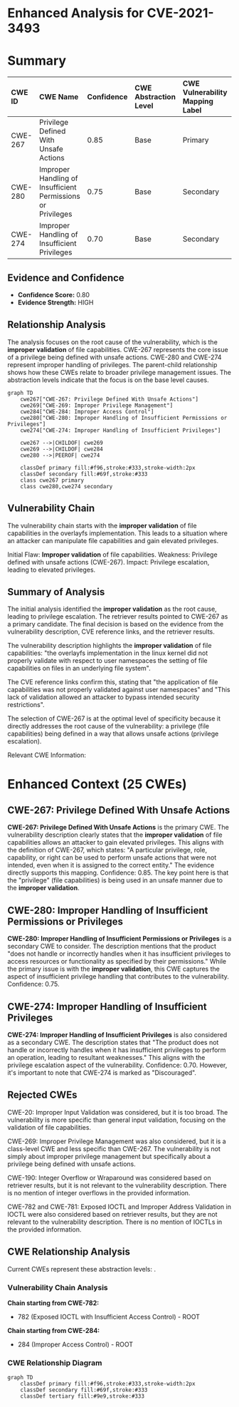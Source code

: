 # Enhanced Analysis for CVE-2021-3493

# Summary
| CWE ID  | CWE Name                                                                | Confidence | CWE Abstraction Level | CWE Vulnerability Mapping Label | CWE-Vulnerability Mapping Notes |
| :------- | :---------------------------------------------------------------------- | :--------- | :---------------------- | :------------------------------ | :------------------------------ |
| CWE-267 | Privilege Defined With Unsafe Actions                                 | 0.85       | Base                    | Primary                           | Allowed                       |
| CWE-280 | Improper Handling of Insufficient Permissions or Privileges           | 0.75       | Base                    | Secondary                         | Allowed                       |
| CWE-274 | Improper Handling of Insufficient Privileges                          | 0.70       | Base                    | Secondary                         | Discouraged                   |

## Evidence and Confidence

*   **Confidence Score:** 0.80
*   **Evidence Strength:** HIGH

## Relationship Analysis

The analysis focuses on the root cause of the vulnerability, which is the **improper validation** of file capabilities. CWE-267 represents the core issue of a privilege being defined with unsafe actions. CWE-280 and CWE-274 represent improper handling of privileges. The parent-child relationship shows how these CWEs relate to broader privilege management issues. The abstraction levels indicate that the focus is on the base level causes.

```mermaid
graph TD
    cwe267["CWE-267: Privilege Defined With Unsafe Actions"]
    cwe269["CWE-269: Improper Privilege Management"]
    cwe284["CWE-284: Improper Access Control"]
    cwe280["CWE-280: Improper Handling of Insufficient Permissions or Privileges"]
    cwe274["CWE-274: Improper Handling of Insufficient Privileges"]

    cwe267 -->|CHILDOF| cwe269
    cwe269 -->|CHILDOF| cwe284
    cwe280 -->|PEEROF| cwe274

    classDef primary fill:#f96,stroke:#333,stroke-width:2px
    classDef secondary fill:#69f,stroke:#333
    class cwe267 primary
    class cwe280,cwe274 secondary
```

## Vulnerability Chain

The vulnerability chain starts with the **improper validation** of file capabilities in the overlayfs implementation. This leads to a situation where an attacker can manipulate file capabilities and gain elevated privileges.

Initial Flaw: **Improper validation** of file capabilities.
Weakness: Privilege defined with unsafe actions (CWE-267).
Impact: Privilege escalation, leading to elevated privileges.

## Summary of Analysis

The initial analysis identified the **improper validation** as the root cause, leading to privilege escalation. The retriever results pointed to CWE-267 as a primary candidate. The final decision is based on the evidence from the vulnerability description, CVE reference links, and the retriever results.

The vulnerability description highlights the **improper validation** of file capabilities: "the overlayfs implementation in the linux kernel did not properly validate with respect to user namespaces the setting of file capabilities on files in an underlying file system".

The CVE reference links confirm this, stating that "the application of file capabilities was not properly validated against user namespaces" and "This lack of validation allowed an attacker to bypass intended security restrictions".

The selection of CWE-267 is at the optimal level of specificity because it directly addresses the root cause of the vulnerability: a privilege (file capabilities) being defined in a way that allows unsafe actions (privilege escalation).

Relevant CWE Information:

# Enhanced Context (25 CWEs)

## CWE-267: Privilege Defined With Unsafe Actions

**CWE-267: Privilege Defined With Unsafe Actions** is the primary CWE. The vulnerability description clearly states that the **improper validation** of file capabilities allows an attacker to gain elevated privileges. This aligns with the definition of CWE-267, which states: "A particular privilege, role, capability, or right can be used to perform unsafe actions that were not intended, even when it is assigned to the correct entity." The evidence directly supports this mapping. Confidence: 0.85. The key point here is that the "privilege" (file capabilities) is being used in an unsafe manner due to the **improper validation**.

## CWE-280: Improper Handling of Insufficient Permissions or Privileges

**CWE-280: Improper Handling of Insufficient Permissions or Privileges** is a secondary CWE to consider. The description mentions that the product "does not handle or incorrectly handles when it has insufficient privileges to access resources or functionality as specified by their permissions." While the primary issue is with the **improper validation**, this CWE captures the aspect of insufficient privilege handling that contributes to the vulnerability. Confidence: 0.75.

## CWE-274: Improper Handling of Insufficient Privileges

**CWE-274: Improper Handling of Insufficient Privileges** is also considered as a secondary CWE. The description states that "The product does not handle or incorrectly handles when it has insufficient privileges to perform an operation, leading to resultant weaknesses." This aligns with the privilege escalation aspect of the vulnerability. Confidence: 0.70. However, it's important to note that CWE-274 is marked as "Discouraged".

## Rejected CWEs

CWE-20: Improper Input Validation was considered, but it is too broad. The vulnerability is more specific than general input validation, focusing on the validation of file capabilities.

CWE-269: Improper Privilege Management was also considered, but it is a class-level CWE and less specific than CWE-267. The vulnerability is not simply about improper privilege management but specifically about a privilege being defined with unsafe actions.

CWE-190: Integer Overflow or Wraparound was considered based on retriever results, but it is not relevant to the vulnerability description. There is no mention of integer overflows in the provided information.

CWE-782 and CWE-781: Exposed IOCTL and Improper Address Validation in IOCTL were also considered based on retriever results, but they are not relevant to the vulnerability description. There is no mention of IOCTLs in the provided information.


## CWE Relationship Analysis

Current CWEs represent these abstraction levels: .


### Vulnerability Chain Analysis

**Chain starting from CWE-782:**
- 782 (Exposed IOCTL with Insufficient Access Control) - ROOT


**Chain starting from CWE-284:**
- 284 (Improper Access Control) - ROOT



### CWE Relationship Diagram

```mermaid
graph TD
    classDef primary fill:#f96,stroke:#333,stroke-width:2px
    classDef secondary fill:#69f,stroke:#333
    classDef tertiary fill:#9e9,stroke:#333
```